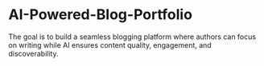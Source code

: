 # AI-Powered-Blog-Portfolio
The goal is to build a seamless blogging platform where authors can focus on writing while AI ensures content quality, engagement, and discoverability.

